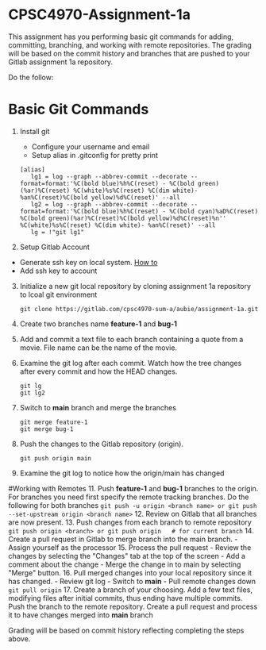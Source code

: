 # CPSC4970-Assignment-1a

This assignment has you performing basic git commands for adding, committing, branching, and working with remote repositories.  The grading will be based on the commit history and branches that are pushed to your Gitlab assignment 1a repository.

Do the follow:
# Basic Git Commands

1. Install git
   - Configure your username and email
   - Setup alias in .gitconfig for pretty print
    ```
    [alias]
       lg1 = log --graph --abbrev-commit --decorate --format=format:'%C(bold blue)%h%C(reset) - %C(bold green)(%ar)%C(reset) %C(white)%s%C(reset) %C(dim white)- %an%C(reset)%C(bold yellow)%d%C(reset)' --all
       lg2 = log --graph --abbrev-commit --decorate --format=format:'%C(bold blue)%h%C(reset) - %C(bold cyan)%aD%C(reset) %C(bold green)(%ar)%C(reset)%C(bold yellow)%d%C(reset)%n''          %C(white)%s%C(reset) %C(dim white)- %an%C(reset)' --all
       lg = !"git lg1"
    ```

2. Setup Gitlab Account
  - Generate ssh key on local system.  [How to](https://docs.gitlab.com/ee/user/ssh.html)
  - Add ssh key to account
3. Initialize a new git local repository by cloning assignment 1a repository to lcoal git environment 
    ```
    git clone https://gitlab.com/cpsc4970-sum-a/aubie/assignment-1a.git
    ```

4. Create two branches name **feature-1** and **bug-1**


5. Add and commit a text file to each branch containing a quote from a movie.  File name can be the name of the movie.


7. Examine the git log after each commit.  Watch how the tree changes after every commit and how the HEAD changes.
    ```
    git lg
    git lg2
    ```
8. Switch to **main** branch and merge the branches
    ```
    git merge feature-1
    git merge bug-1
    ```
9. Push the changes to the Gitlab repository (origin).
    ```
    git push origin main
    ```
10. Examine the git log to notice how the origin/main has changed

#Working with Remotes
11. Push **feature-1** and **bug-1**  branches to the origin.  For branches you need first specify the remote tracking branches. Do the following for both branches
    ```
    git push -u origin <branch name>
             or
    git push --set-upstream origin <branch name>
    ```
12. Review on Gitlab that all branches are now present.
13. Push changes from each branch to remote repository
    ```
    git push origin <branch>
         or
    git push origin   # for current branch
    ```
14. Create a pull request in Gitlab to merge branch into the main branch.
    - Assign yourself as the processor
15. Process the pull request
    - Review the changes by selecting the "Changes" tab at the top of the screen
    - Add a comment about the change
    - Merge the change in to main by selecting "Merge" button.
16. Pull merged changes into your local repository since it has changed.
    - Review git log
    - Switch to **main**
    - Pull remote changes down
    ```
    git pull origin
    ```
17. Create a branch of your choosing.  Add a few text files, modifying files after initial commits, thus ending have multiple commits. Push the branch to the remote repository.  Create a pull request and process it to have changes merged into **main** branch

Grading will be based on commit history reflecting completing the steps above. 